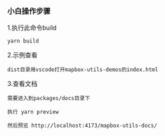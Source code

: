 ### 小白操作步骤


1.执行此命令build

```
yarn build
```

2.示例查看

```
dist目录用vscode打开mapbox-utils-demos的index.html
```

3.查看文档

```
需要进入到packages/docs目录下

执行 yarn preview

然后预览 http://localhost:4173/mapbox-utils-docs/
```